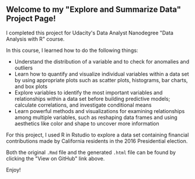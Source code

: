 ## Welcome to my "Explore and Summarize Data" Project Page!

I completed this project for Udacity's Data Analyst Nanodegree "Data Analysis with R" course.

In this course, I learned how to do the following things:

- Understand the distribution of a variable and to check for anomalies and outliers
- Learn how to quantify and visualize individual variables within a data set by using appropriate plots such as scatter plots, histograms, bar charts, and box plots
- Explore variables to identify the most important variables and relationships within a data set before building predictive models; calculate correlations, and investigate conditional means
- Learn powerful methods and visualizations for examining relationships among multiple variables, such as reshaping data frames and using aesthetics like color and shape to uncover more information

For this project, I used R in Rstudio to explore a data set containing financial contributions made by California residents in the 2016 Presidential election.

Both the original `.Rmd` file and the generated `.html` file can be found by clicking the "View on GitHub" link above.

Enjoy!
